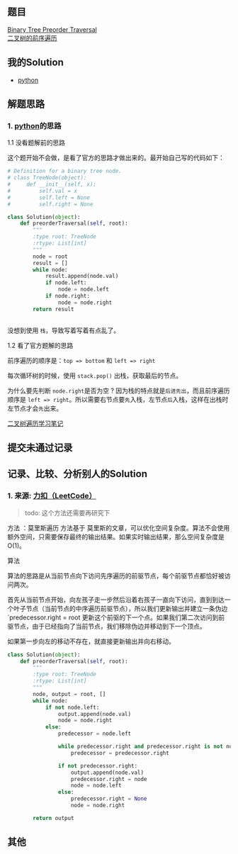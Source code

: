 ## 题目

[Binary Tree Preorder Traversal](https://leetcode.com/problems/binary-tree-preorder-traversal/) <br/> [二叉树的前序遍历](https://leetcode-cn.com/problems/binary-tree-preorder-traversal/)

## 我的Solution

- [python](../144/144_binary_tree_preorder_traversal.py)

## 解题思路

### 1. [python](../144/144_binary_tree_preorder_traversal.py)的思路

1.1 没看题解前的思路

这个题开始不会做，是看了官方的思路才做出来的。最开始自己写的代码如下：
```python
# Definition for a binary tree node.
# class TreeNode(object):
#     def __init__(self, x):
#         self.val = x
#         self.left = None
#         self.right = None

class Solution(object):
    def preorderTraversal(self, root):
        """
        :type root: TreeNode
        :rtype: List[int]
        """
        node = root 
        result = []
        while node:
            result.append(node.val)
            if node.left:
                node = node.left   
            if node.right:
                node = node.right
        return result
            
```
没想到使用 `栈`，导致写着写着有点乱了。

1.2 看了官方题解的思路

前序遍历的顺序是：`top => bottom` 和 `left => right`

每次循环树的时候，使用 `stack.pop()` 出栈，获取最后的节点。

为什么要先判断 `node.right`是否为空 ? 因为栈的特点就是`后进先出`，而且前序遍历顺序是 `left => right`。所以需要右节点要`先`入栈，左节点`后`入栈，这样在出栈时左节点才会`先`出来。

[二叉树遍历学习笔记](https://github.com/dym0080/articles/blob/master/data-structure-and-algorithm/lcc06%E6%95%B0%E6%8D%AE%E7%BB%93%E6%9E%84%E5%AD%A6%E4%B9%A0%E7%AC%94%E8%AE%B0-%E4%BA%8C%E5%8F%89%E6%A0%91.md)

## 提交未通过记录

## 记录、比较、分析别人的Solution

### 1. 来源: [力扣（LeetCode）](https://leetcode-cn.com/problems/binary-tree-preorder-traversal/solution/er-cha-shu-de-qian-xu-bian-li-by-leetcode/)

> todo: 这个方法还需要再研究下

方法 ：莫里斯遍历
方法基于 莫里斯的文章，可以优化空间复杂度。算法不会使用额外空间，只需要保存最终的输出结果。如果实时输出结果，那么空间复杂度是 O(1)。

算法

算法的思路是从当前节点向下访问先序遍历的前驱节点，每个前驱节点都恰好被访问两次。

首先从当前节点开始，向左孩子走一步然后沿着右孩子一直向下访问，直到到达一个叶子节点（当前节点的中序遍历前驱节点），所以我们更新输出并建立一条伪边 `predecessor.right = root 更新这个前驱的下一个点。如果我们第二次访问到前驱节点，由于已经指向了当前节点，我们移除伪边并移动到下一个顶点。

如果第一步向左的移动不存在，就直接更新输出并向右移动。
```python
class Solution(object):
    def preorderTraversal(self, root):
        """
        :type root: TreeNode
        :rtype: List[int]
        """
        node, output = root, []
        while node:  
            if not node.left: 
                output.append(node.val)
                node = node.right 
            else: 
                predecessor = node.left 

                while predecessor.right and predecessor.right is not node: 
                    predecessor = predecessor.right 

                if not predecessor.right:
                    output.append(node.val)
                    predecessor.right = node  
                    node = node.left  
                else:
                    predecessor.right = None
                    node = node.right         

        return output
```

## 其他
